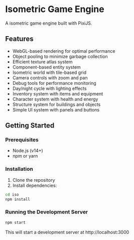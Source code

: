 # Isometric Game Engine

A isometric game engine built with PixiJS.

## Features

- WebGL-based rendering for optimal performance
- Object pooling to minimize garbage collection
- Efficient texture atlas system
- Component-based entity system
- Isometric world with tile-based grid
- Camera controls with zoom and pan
- Debug tools for performance monitoring
- Day/night cycle with lighting effects
- Inventory system with items and equipment
- Character system with health and energy
- Structure system for buildings and objects
- Simple UI system with panels and buttons

## Getting Started

### Prerequisites

- Node.js (v14+)
- npm or yarn

### Installation

1. Clone the repository
2. Install dependencies:

```bash
cd iso
npm install
```

### Running the Development Server

```bash
npm start
```

This will start a development server at http://localhost:3000

